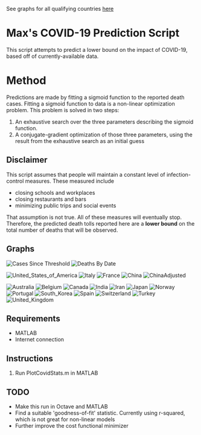 See graphs for all qualifying countries [here](./Latest/README.md)
# Max's COVID-19 Prediction Script
This script attempts to predict a lower bound on the impact of COVID-19, based off of currently-available data.

# Method
Predictions are made by fitting a sigmoid function to the reported death cases. Fitting a sigmoid function to data is a non-linear optimization problem. This problem
is solved in two steps:
1. An exhaustive search over the three parameters describing the sigmoid function.
2. A conjugate-gradient optimization of those three parameters, using the result from the exhaustive search as an initial guess

## Disclaimer
This script assumes that people will maintain a constant level of infection-control measures. These measured include
* closing schools and workplaces
* closing restaurants and bars
* minimizing public trips and social events

That assumption is not true. All of these measures will eventually stop. Therefore, the predicted death tolls reported here are a **lower bound** on the total number of deaths that will be observed.

## Graphs
![Cases Since Threshold](https://raw.githubusercontent.com/hughsonm/covid-prediction/master/Latest/SinceThresh.svg)
![Deaths By Date](https://raw.githubusercontent.com/hughsonm/covid-prediction/master/Latest/ConfDeaths.svg)

![United_States_of_America](https://raw.githubusercontent.com/hughsonm/covid-prediction/master/Latest/United_States_of_America.svg)
![Italy](https://raw.githubusercontent.com/hughsonm/covid-prediction/master/Latest/Italy.svg)
![France](https://raw.githubusercontent.com/hughsonm/covid-prediction/master/Latest/France.svg)
![China](https://raw.githubusercontent.com/hughsonm/covid-prediction/master/Latest/China.svg)
![ChinaAdjusted](https://raw.githubusercontent.com/hughsonm/covid-prediction/master/Latest/China_Adjusted.svg)

![Australia](https://raw.githubusercontent.com/hughsonm/covid-prediction/master/Latest/Australia.svg)
![Belgium](https://raw.githubusercontent.com/hughsonm/covid-prediction/master/Latest/Belgium.svg)
![Canada](https://raw.githubusercontent.com/hughsonm/covid-prediction/master/Latest/Canada.svg)
![India](https://raw.githubusercontent.com/hughsonm/covid-prediction/master/Latest/India.svg)
![Iran](https://raw.githubusercontent.com/hughsonm/covid-prediction/master/Latest/Iran.svg)
![Japan](https://raw.githubusercontent.com/hughsonm/covid-prediction/master/Latest/Japan.svg)
![Norway](https://raw.githubusercontent.com/hughsonm/covid-prediction/master/Latest/Norway.svg)
![Portugal](https://raw.githubusercontent.com/hughsonm/covid-prediction/master/Latest/Portugal.svg)
![South_Korea](https://raw.githubusercontent.com/hughsonm/covid-prediction/master/Latest/South_Korea.svg)
![Spain](https://raw.githubusercontent.com/hughsonm/covid-prediction/master/Latest/Spain.svg)
![Switzerland](https://raw.githubusercontent.com/hughsonm/covid-prediction/master/Latest/Switzerland.svg)
![Turkey](https://raw.githubusercontent.com/hughsonm/covid-prediction/master/Latest/Turkey.svg)
![United_Kingdom](https://raw.githubusercontent.com/hughsonm/covid-prediction/master/Latest/United_Kingdom.svg)

## Requirements
* MATLAB
* Internet connection

## Instructions
1. Run PlotCovidStats.m in MATLAB

## TODO
* Make this run in Octave and MATLAB
* Find a suitable 'goodness-of-fit' statistic. Currently using r-squared, which is not great for non-linear models
* Further improve the cost functional minimizer
